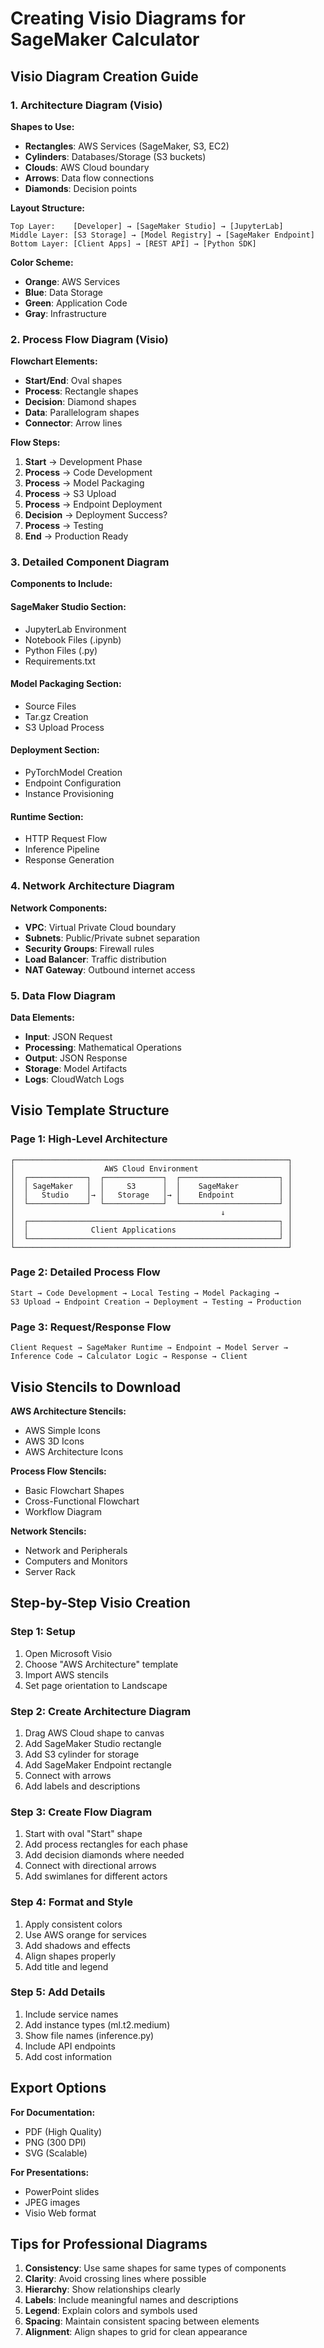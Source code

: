 # Creating Visio Diagrams for SageMaker Calculator

## Visio Diagram Creation Guide

### 1. Architecture Diagram (Visio)

**Shapes to Use:**
- **Rectangles**: AWS Services (SageMaker, S3, EC2)
- **Cylinders**: Databases/Storage (S3 buckets)
- **Clouds**: AWS Cloud boundary
- **Arrows**: Data flow connections
- **Diamonds**: Decision points

**Layout Structure:**
```
Top Layer:    [Developer] → [SageMaker Studio] → [JupyterLab]
Middle Layer: [S3 Storage] → [Model Registry] → [SageMaker Endpoint]
Bottom Layer: [Client Apps] → [REST API] → [Python SDK]
```

**Color Scheme:**
- **Orange**: AWS Services
- **Blue**: Data Storage
- **Green**: Application Code
- **Gray**: Infrastructure

### 2. Process Flow Diagram (Visio)

**Flowchart Elements:**
- **Start/End**: Oval shapes
- **Process**: Rectangle shapes
- **Decision**: Diamond shapes
- **Data**: Parallelogram shapes
- **Connector**: Arrow lines

**Flow Steps:**
1. **Start** → Development Phase
2. **Process** → Code Development
3. **Process** → Model Packaging
4. **Process** → S3 Upload
5. **Process** → Endpoint Deployment
6. **Decision** → Deployment Success?
7. **Process** → Testing
8. **End** → Production Ready

### 3. Detailed Component Diagram

**Components to Include:**

#### SageMaker Studio Section:
- JupyterLab Environment
- Notebook Files (.ipynb)
- Python Files (.py)
- Requirements.txt

#### Model Packaging Section:
- Source Files
- Tar.gz Creation
- S3 Upload Process

#### Deployment Section:
- PyTorchModel Creation
- Endpoint Configuration
- Instance Provisioning

#### Runtime Section:
- HTTP Request Flow
- Inference Pipeline
- Response Generation

### 4. Network Architecture Diagram

**Network Components:**
- **VPC**: Virtual Private Cloud boundary
- **Subnets**: Public/Private subnet separation
- **Security Groups**: Firewall rules
- **Load Balancer**: Traffic distribution
- **NAT Gateway**: Outbound internet access

### 5. Data Flow Diagram

**Data Elements:**
- **Input**: JSON Request
- **Processing**: Mathematical Operations
- **Output**: JSON Response
- **Storage**: Model Artifacts
- **Logs**: CloudWatch Logs

## Visio Template Structure

### Page 1: High-Level Architecture
```
┌─────────────────────────────────────────────────────────────┐
│                    AWS Cloud Environment                    │
│  ┌─────────────┐  ┌─────────────┐  ┌──────────────────────┐ │
│  │ SageMaker   │  │     S3      │  │    SageMaker         │ │
│  │   Studio    │→ │   Storage   │→ │    Endpoint          │ │
│  └─────────────┘  └─────────────┘  └──────────────────────┘ │
│                                              ↓              │
│  ┌────────────────────────────────────────────────────────┐ │
│  │              Client Applications                       │ │
│  └────────────────────────────────────────────────────────┘ │
└─────────────────────────────────────────────────────────────┘
```

### Page 2: Detailed Process Flow
```
Start → Code Development → Local Testing → Model Packaging → 
S3 Upload → Endpoint Creation → Deployment → Testing → Production
```

### Page 3: Request/Response Flow
```
Client Request → SageMaker Runtime → Endpoint → Model Server → 
Inference Code → Calculator Logic → Response → Client
```

## Visio Stencils to Download

**AWS Architecture Stencils:**
- AWS Simple Icons
- AWS 3D Icons
- AWS Architecture Icons

**Process Flow Stencils:**
- Basic Flowchart Shapes
- Cross-Functional Flowchart
- Workflow Diagram

**Network Stencils:**
- Network and Peripherals
- Computers and Monitors
- Server Rack

## Step-by-Step Visio Creation

### Step 1: Setup
1. Open Microsoft Visio
2. Choose "AWS Architecture" template
3. Import AWS stencils
4. Set page orientation to Landscape

### Step 2: Create Architecture Diagram
1. Drag AWS Cloud shape to canvas
2. Add SageMaker Studio rectangle
3. Add S3 cylinder for storage
4. Add SageMaker Endpoint rectangle
5. Connect with arrows
6. Add labels and descriptions

### Step 3: Create Flow Diagram
1. Start with oval "Start" shape
2. Add process rectangles for each phase
3. Add decision diamonds where needed
4. Connect with directional arrows
5. Add swimlanes for different actors

### Step 4: Format and Style
1. Apply consistent colors
2. Use AWS orange for services
3. Add shadows and effects
4. Align shapes properly
5. Add title and legend

### Step 5: Add Details
1. Include service names
2. Add instance types (ml.t2.medium)
3. Show file names (inference.py)
4. Include API endpoints
5. Add cost information

## Export Options

**For Documentation:**
- PDF (High Quality)
- PNG (300 DPI)
- SVG (Scalable)

**For Presentations:**
- PowerPoint slides
- JPEG images
- Visio Web format

## Tips for Professional Diagrams

1. **Consistency**: Use same shapes for same types of components
2. **Clarity**: Avoid crossing lines where possible
3. **Hierarchy**: Show relationships clearly
4. **Labels**: Include meaningful names and descriptions
5. **Legend**: Explain colors and symbols used
6. **Spacing**: Maintain consistent spacing between elements
7. **Alignment**: Align shapes to grid for clean appearance